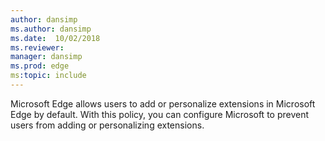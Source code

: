 ```yaml
---
author: dansimp
ms.author: dansimp
ms.date:  10/02/2018
ms.reviewer: 
manager: dansimp
ms.prod: edge
ms:topic: include
---
```


Microsoft Edge allows users to add or personalize extensions in Microsoft Edge by default. With this policy, you can configure Microsoft to prevent users from adding or personalizing extensions.
